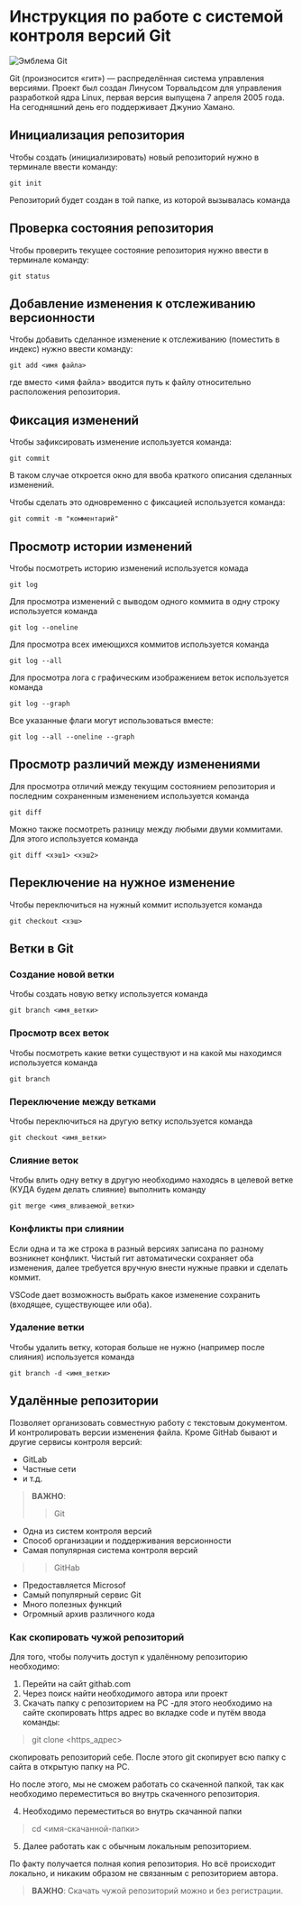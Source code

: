 # **Инструкция по работе с системой контроля версий Git**

![Эмблема Git](git.jpg)

Git (произносится «гит») — распределённая система управления версиями. Проект был создан Линусом Торвальдсом для управления разработкой ядра Linux, первая версия выпущена 7 апреля 2005 года. На сегодняшний день его поддерживает Джунио Хамано.

## Инициализация репозитория

Чтобы создать (инициализировать) новый репозиторий нужно в терминале ввести команду:

    git init

Репозиторий будет создан в той папке, из которой вызывалась команда

## Проверка состояния репозитория

Чтобы проверить текущее состояние репозитория нужно ввести в терминале команду:

    git status

## Добавление изменения к отслеживанию версионности

Чтобы добавить сделанное изменение к отслеживанию (поместить в индекс) нужно ввести команду:

    git add <имя файла>

где вместо <имя файла> вводится путь к файлу относительно расположения репозитория.

## Фиксация изменений

Чтобы зафиксировать изменение используется команда:

    git commit

В таком случае откроется окно для ввоба краткого описания сделанных изменений.

Чтобы сделать это одновременно с фиксацией используется команда:

    git commit -m "комментарий"

## Просмотр истории изменений

Чтобы посмотреть историю изменений используется комада

    git log

Для просмотра изменений с выводом одного коммита в одну строку используется команда

    git log --oneline

Для просмотра всех имеющихся коммитов используется команда

    git log --all

Для просмотра лога с графическим изображением веток используется команда

    git log --graph

Все указанные флаги могут использоваться вместе:

    git log --all --oneline --graph

## Просмотр различий между изменениями

Для просмотра отличий между текущим состоянием репозитория и последним сохраненным изменением используется команда

    git diff

Можно также посмотреть разницу между любыми двуми коммитами. Для этого используется команда

    git diff <хэш1> <хэш2>

## Переключение на нужное изменение

Чтобы переключиться на нужный коммит используется команда

    git checkout <хэш>

## Ветки в Git

### Создание новой ветки

Чтобы создать новую ветку используется команда

    git branch <имя_ветки>

### Просмотр всех веток

Чтобы посмотреть какие ветки существуют и на какой мы находимся используется команда

    git branch

### Переключение между ветками

Чтобы переключиться на другую ветку используется команда

    git checkout <имя_ветки>

### Слияние веток

Чтобы влить одну ветку в другую необходимо находясь в целевой ветке (КУДА будем делать слияние) выполнить команду

    git merge <имя_вливаемой_ветки>

### Конфликты при слиянии

Если одна и та же строка в разный версиях записана по разному возникнет конфликт.
Чистый гит автоматически сохраняет оба изменения, далее требуется вручную внести нужные правки и сделать коммит.

VSСode дает возможность выбрать какое изменение сохранить (входящее, существующее или оба).

### Удаление ветки

Чтобы удалить ветку, которая больше не нужно (например после слияния) используется команда

    git branch -d <имя_ветки>

## Удалённые репозитории
Позволяет организовать совместную работу с текстовым документом. И контролировать версии изменения файла.
Кроме GitHab бывают и другие сервисы контроля версий:
- GitLab
- Частные сети
- и т.д. 

>**ВАЖНО**:
>> Git
- Одна из систем контроля версий
- Способ организации и поддерживания версионности
- Самая популярная система контроля версий
>> GitHab
- Предоставляется Microsof
- Самый популярный сервис Git
- Много полезных функций
- Огромный архив различного кода

### Как скопировать чужой репозиторий

Для того, чтобы получить доступ к удалённому репозиторию необходимо:
1. Перейти на сайт githab.com 
2. Через поиск найти необходимого автора или проект
3. Скачать папку с репозиторием на PC 
-для этого необходимо на сайте скопировать https адрес во вкладке code и путём ввода команды:

>git clone <https_адрес>

скопировать репозиторий себе. После этого git скопирует всю папку с сайта в открытую папку на PC.

Но после этого, мы не сможем работать со скаченной папкой, так как необходимо переместиться во внутрь скаченного репозитория.

4. Необходимо переместиться во внутрь скачанной папки

>cd <имя-скачанной-папки>


5. Далее работать как с обычным локальным репозиторием.

По факту получается полная копия репозитория. Но всё происходит локально, и никаким образом не связанным с репозиторием автора.

>**ВАЖНО**: Скачать чужой репозиторий можно и без регистрации.


